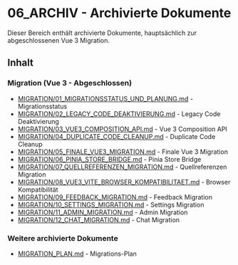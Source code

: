# 06_ARCHIV - Archivierte Dokumente

Dieser Bereich enthält archivierte Dokumente, hauptsächlich zur abgeschlossenen Vue 3 Migration.

## Inhalt

### Migration (Vue 3 - Abgeschlossen)
- [MIGRATION/01_MIGRATIONSSTATUS_UND_PLANUNG.md](MIGRATION/01_MIGRATIONSSTATUS_UND_PLANUNG.md) - Migrationsstatus
- [MIGRATION/02_LEGACY_CODE_DEAKTIVIERUNG.md](MIGRATION/02_LEGACY_CODE_DEAKTIVIERUNG.md) - Legacy Code Deaktivierung
- [MIGRATION/03_VUE3_COMPOSITION_API.md](MIGRATION/03_VUE3_COMPOSITION_API.md) - Vue 3 Composition API
- [MIGRATION/04_DUPLICATE_CODE_CLEANUP.md](MIGRATION/04_DUPLICATE_CODE_CLEANUP.md) - Duplicate Code Cleanup
- [MIGRATION/05_FINALE_VUE3_MIGRATION.md](MIGRATION/05_FINALE_VUE3_MIGRATION.md) - Finale Vue 3 Migration
- [MIGRATION/06_PINIA_STORE_BRIDGE.md](MIGRATION/06_PINIA_STORE_BRIDGE.md) - Pinia Store Bridge
- [MIGRATION/07_QUELLREFERENZEN_MIGRATION.md](MIGRATION/07_QUELLREFERENZEN_MIGRATION.md) - Quellreferenzen Migration
- [MIGRATION/08_VUE3_VITE_BROWSER_KOMPATIBILITAET.md](MIGRATION/08_VUE3_VITE_BROWSER_KOMPATIBILITAET.md) - Browser Kompatibilität
- [MIGRATION/09_FEEDBACK_MIGRATION.md](MIGRATION/09_FEEDBACK_MIGRATION.md) - Feedback Migration
- [MIGRATION/10_SETTINGS_MIGRATION.md](MIGRATION/10_SETTINGS_MIGRATION.md) - Settings Migration
- [MIGRATION/11_ADMIN_MIGRATION.md](MIGRATION/11_ADMIN_MIGRATION.md) - Admin Migration
- [MIGRATION/12_CHAT_MIGRATION.md](MIGRATION/12_CHAT_MIGRATION.md) - Chat Migration

### Weitere archivierte Dokumente
- [MIGRATION_PLAN.md](80_migration_plan.md) - Migrations-Plan